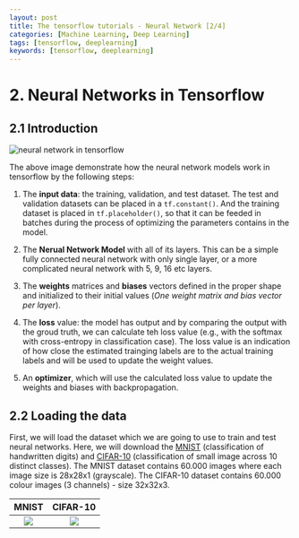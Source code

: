 ```yaml
---
layout: post
title: The tensorflow tutorials - Neural Network [2/4]
categories: [Machine Learning, Deep Learning]
tags: [tensorflow, deeplearning]
keywords: [tensorflow, deeplearning]
---
```


# 2. Neural Networks in Tensorflow

## 2.1 Introduction

<p><img src="http://785j7b.com1.z0.glb.clouddn.com/tensorflow_model-1.png" alt="neural network in tensorflow" /></p>

The above image demonstrate how the neural network models work in tensorflow by the following steps:

1. The **input data**: the training, validation, and test dataset. The test and validation datasets can be placed in a `tf.constant()`. And the training dataset is placed in `tf.placeholder()`, so that it can be feeded in batches during the process of optimizing the parameters contains in the model.

2. The **Nerual Network Model** with all of its layers. This can be a simple fully connected neural network with only single layer, or a more complicated neural network with 5, 9, 16 etc layers.

3. The **weights** matrices and **biases** vectors defined in the proper shape and initialized to their initial values (*One weight matrix and bias vector per layer*).

4. The **loss** value: the model has output and by comparing the output with the groud truth, we can calculate teh loss value (e.g., with the softmax with cross-entropy in classification case). The loss value is an indication of how close the estimated trainging labels are to the actual training labels and will be used to update the weight values.

5. An **optimizer**, which will use the calculated loss value to update the weights and biases with backpropagation.

## 2.2 Loading the data

First, we will load the dataset which we are going to use to train and test neural networks. Here, we will download the [MNIST](http://yann.lecun.com/exdb/mnist/) (classification of handwritten digits) and [CIFAR-10](https://www.cs.toronto.edu/~kriz/cifar.html) (classification of small image across 10 distinct classes). The MNIST dataset contains 60.000 images where each image size is 28x28x1 (grayscale). The CIFAR-10 dataset contains 60.000 colour images (3 channels) - size 32x32x3.


<table>
<thead>
<tr class="header">
<th align="center">MNIST</th>
<th align="center">CIFAR-10</th>
</tr>
</thead>
<tbody>
<tr class="odd">
<td align="center"><img src="http://785j7b.com1.z0.glb.clouddn.com/mnist.png"></td>
<td align="center"><img src="http://785j7b.com1.z0.glb.clouddn.com/cifar_10.png"></td>
</tr>
</tbody>
</table>
